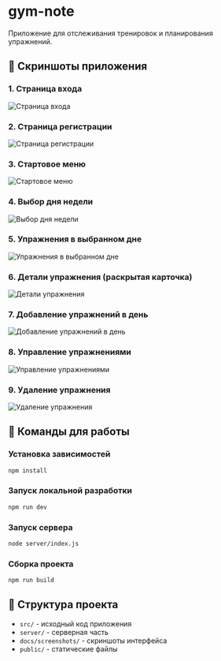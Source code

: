 # gym-note

Приложение для отслеживания тренировок и планирования упражнений.

## 📸 Скриншоты приложения

### 1. Страница входа
![Страница входа](docs/screenshots/1.jpg)

### 2. Страница регистрации
![Страница регистрации](docs/screenshots/2.jpg)

### 3. Стартовое меню
![Стартовое меню](docs/screenshots/3.jpg)

### 4. Выбор дня недели
![Выбор дня недели](docs/screenshots/4.jpg)

### 5. Упражнения в выбранном дне
![Упражнения в выбранном дне](docs/screenshots/5.jpg)

### 6. Детали упражнения (раскрытая карточка)
![Детали упражнения](docs/screenshots/6.jpg)

### 7. Добавление упражнений в день
![Добавление упражнений в день](docs/screenshots/7.jpg)

### 8. Управление упражнениями
![Управление упражнениями](docs/screenshots/8.jpg)

### 9. Удаление упражнения
![Удаление упражнения](docs/screenshots/9.jpg)

## 🚀 Команды для работы

### Установка зависимостей
```sh
npm install
```

### Запуск локальной разработки
```sh
npm run dev
```

### Запуск сервера
```sh
node server/index.js
```

### Сборка проекта
```sh
npm run build
```

## 📁 Структура проекта

- `src/` - исходный код приложения
- `server/` - серверная часть
- `docs/screenshots/` - скриншоты интерфейса
- `public/` - статические файлы
